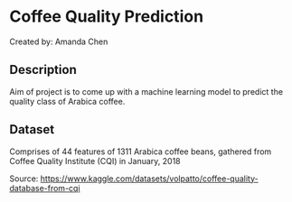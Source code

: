 # Coffee Quality Prediction
Created by: Amanda Chen

## Description
Aim of project is to come up with a machine learning model to predict the quality class of Arabica coffee.

## Dataset
Comprises of 44 features of 1311 Arabica coffee beans, gathered from Coffee Quality Institute (CQI) in January, 2018

Source: https://www.kaggle.com/datasets/volpatto/coffee-quality-database-from-cqi

